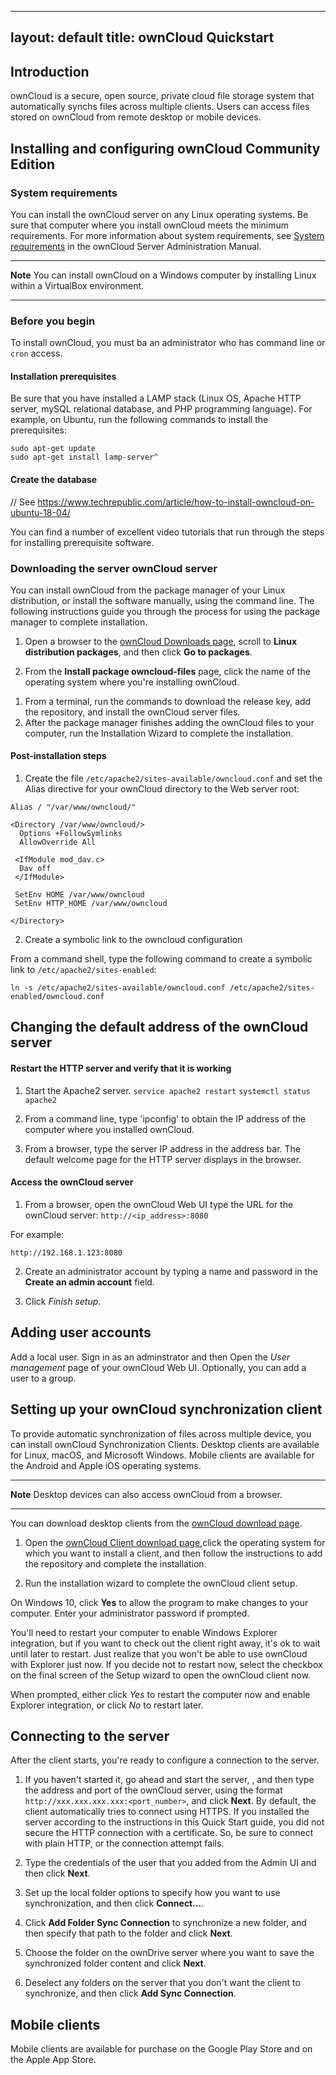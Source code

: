 
---
layout: default
title: ownCloud Quickstart
---

## Introduction
ownCloud is a secure, open source, private cloud file storage system that automatically synchs files across multiple
clients.
Users can access files stored on ownCloud from remote desktop or mobile devices.

## Installing and configuring ownCloud Community Edition

<!-- add intro -->
### System requirements
You can install the ownCloud server on any Linux operating systems. Be sure that computer where
you install ownCloud meets the minimum requirements. For more information about system requirements,
see [System requirements](https://doc.owncloud.org/server/10.0/admin_manual/installation/system_requirements.html) in the ownCloud Server Administration Manual.

****
**Note**
You can install ownCloud on a Windows computer by installing Linux within a VirtualBox environment.
***

### Before you begin
To install ownCloud, you must ba an administrator who has command line or `cron` access.

#### Installation prerequisites

Be sure that you have installed a LAMP stack (Linux OS, Apache HTTP server, mySQL relational database,
and PHP programming language).
For example, on Ubuntu, run the following commands to install the prerequisites:


````
sudo apt-get update
sudo apt-get install lamp-server^
````

#### Create the database
// See https://www.techrepublic.com/article/how-to-install-owncloud-on-ubuntu-18-04/


You can find a number of excellent video tutorials that run through the steps
for installing prerequisite software.

### Downloading the server ownCloud server

You can install ownCloud from the package manager of your Linux distribution, or
install the software manually, using the command line. The following instructions
guide you through the process for using the package manager to complete installation.

1. Open a browser to the [ownCloud Downloads page](http://owncloud.org/download), scroll to **Linux distribution packages**, and then click **Go to packages**.

1. From the **Install package owncloud-files** page, click the name of the operating system where you're installing ownCloud.

<!-- Grab the release key -->
1. From a terminal, run the commands to download the release key, add the repository, and install the ownCloud server files.
1. After the package manager finishes adding the ownCloud files to your computer, run the Installation
Wizard to complete the installation.



#### Post-installation steps

1. Create the file `/etc/apache2/sites-available/owncloud.conf` and set the Alias
directive for your ownCloud directory to the Web server root:

````
Alias / "/var/www/owncloud/"

<Directory /var/www/owncloud/>
  Options +FollowSymlinks
  AllowOverride All

 <IfModule mod_dav.c>
  Dav off
 </IfModule>

 SetEnv HOME /var/www/owncloud
 SetEnv HTTP_HOME /var/www/owncloud

</Directory>
````

2. Create a symbolic link to the owncloud configuration

From a command shell, type the following command to create a symbolic link to `/etc/apache2/sites-enabled`:

````
ln -s /etc/apache2/sites-available/owncloud.conf /etc/apache2/sites-enabled/owncloud.conf
````
## Changing the default address of the ownCloud server
<!--Enable connections via IP address and port 8080
See https://doc.owncloud.org/server/10.0/admin_manual/installation/changing_the_web_route.html[Changing your ownCloud URL]
ownCloud is served by your webserver so you need to configure the used port in the configuration of your webserver.
https://stackoverflow.com/questions/3940909/configure-apache-to-listen-on-port-other-than-80[Configure apache to listen on port other than 80]
-->

#### Restart the HTTP server and verify that it is working

1. Start the Apache2 server.
`service apache2 restart`
`systemctl status apache2`

1. From a command line, type 'ipconfig' to obtain the IP address of the computer where you installed ownCloud.

1. From a browser, type the server IP address  in the address bar.
 The default welcome page for the HTTP server
displays in the browser.

<!-- ### Create the database  <- This actually happens pre-install
But I had to re-do setting permissions for my database user before I could complete the web UI step of creating my db admin -->

#### Access the ownCloud server
1. From a browser, open the ownCloud Web UI type the URL for the ownCloud server: `http://<ip_address>:8080`

For example:

    http://192.168.1.123:8080


2. Create an administrator account by typing a name and password in the **Create an admin account** field.

3. Click *Finish setup*.


## Adding user accounts
Add a local user. Sign in as an adminstrator and then  Open the *User management* page of your ownCloud Web UI.
Optionally, you can add a user to a group.

## Setting up your ownCloud synchronization client
To provide automatic synchronization of files across multiple device, you can install ownCloud Synchronization Clients. Desktop clients are available for Linux, macOS, and Microsoft Windows. Mobile clients are available for the Android and
Apple iOS operating systems.

****
**Note**
Desktop devices can also access ownCloud from a browser.
****
You can download desktop clients from the [ownCloud download page](https://owncloud.com/download/#desktop-clients).

1. Open the [ownCloud Client download page](https://owncloud.org/download/#install-clients),click the operating system for which you want to install a client, and then follow
the instructions to add the repository and complete the installation.

1. Run the installation wizard to complete the ownCloud client setup.

 On Windows 10, click **Yes** to allow the program to make changes to your computer. Enter your administrator password if prompted.

You'll need to restart your computer to enable Windows Explorer integration, but if you want to check out the client right away, it's ok to wait until later to restart. Just realize that you won't be able to use ownCloud with Explorer just now.
If you decide not to restart now, select the checkbox on the final screen of the Setup wizard to open the ownCloud client now.

When prompted, either click *Yes* to restart the computer now and enable Explorer integration, or click *No* to restart later.

## Connecting to the server

After the client starts, you're ready to configure a connection to the server.

1. If you haven't started it, go ahead and start the server, , and then type the address and port of the ownCloud server, using
the format `http://xxx.xxx.xxx.xxx:<port_number>`, and click **Next**. By default, the client
automatically tries to connect using HTTPS. If you installed the server according to the instructions in this Quick Start guide, you did not secure the HTTP connection with a certificate. So, be sure to connect with plain HTTP, or the connection attempt fails.

1. Type the credentials of the user that you added from the Admin UI and then click
**Next**.

1. Set up the local folder options to specify how you want to use synchronization,
and then click **Connect...**.

1. Click **Add Folder Sync Connection** to synchronize a new folder, and then
 specify that path to the folder and click **Next**.

 1. Choose the folder on the ownDrive server where you want to save the synchronized
 folder content and click **Next**.

 1. Deselect any folders on the server that you don't want the client to synchronize,
 and then click **Add Sync Connection**.

## Mobile clients  
Mobile clients are available for purchase on the Google Play Store and on the Apple App Store.
